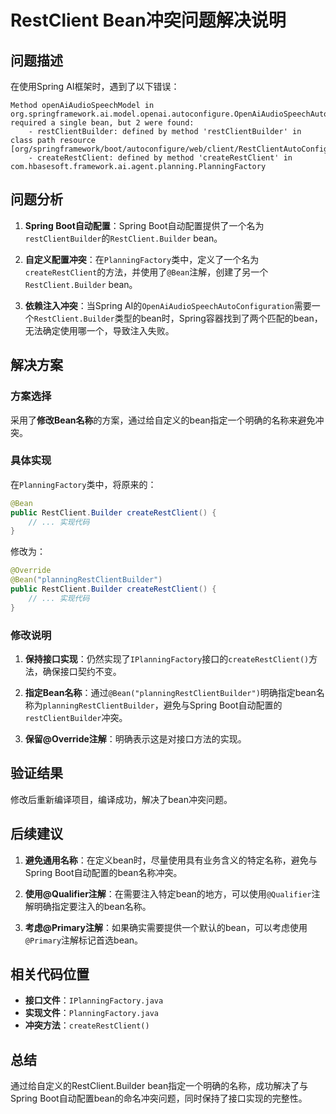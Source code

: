 # RestClient Bean冲突问题解决说明

## 问题描述

在使用Spring AI框架时，遇到了以下错误：

```
Method openAiAudioSpeechModel in org.springframework.ai.model.openai.autoconfigure.OpenAiAudioSpeechAutoConfiguration required a single bean, but 2 were found:
	- restClientBuilder: defined by method 'restClientBuilder' in class path resource [org/springframework/boot/autoconfigure/web/client/RestClientAutoConfiguration.class]
	- createRestClient: defined by method 'createRestClient' in com.hbasesoft.framework.ai.agent.planning.PlanningFactory
```

## 问题分析

1. **Spring Boot自动配置**：Spring Boot自动配置提供了一个名为`restClientBuilder`的`RestClient.Builder` bean。

2. **自定义配置冲突**：在`PlanningFactory`类中，定义了一个名为`createRestClient`的方法，并使用了`@Bean`注解，创建了另一个`RestClient.Builder` bean。

3. **依赖注入冲突**：当Spring AI的`OpenAiAudioSpeechAutoConfiguration`需要一个`RestClient.Builder`类型的bean时，Spring容器找到了两个匹配的bean，无法确定使用哪一个，导致注入失败。

## 解决方案

### 方案选择

采用了**修改Bean名称**的方案，通过给自定义的bean指定一个明确的名称来避免冲突。

### 具体实现

在`PlanningFactory`类中，将原来的：

```java
@Bean
public RestClient.Builder createRestClient() {
    // ... 实现代码
}
```

修改为：

```java
@Override
@Bean("planningRestClientBuilder")
public RestClient.Builder createRestClient() {
    // ... 实现代码
}
```

### 修改说明

1. **保持接口实现**：仍然实现了`IPlanningFactory`接口的`createRestClient()`方法，确保接口契约不变。

2. **指定Bean名称**：通过`@Bean("planningRestClientBuilder")`明确指定bean名称为`planningRestClientBuilder`，避免与Spring Boot自动配置的`restClientBuilder`冲突。

3. **保留@Override注解**：明确表示这是对接口方法的实现。

## 验证结果

修改后重新编译项目，编译成功，解决了bean冲突问题。

## 后续建议

1. **避免通用名称**：在定义bean时，尽量使用具有业务含义的特定名称，避免与Spring Boot自动配置的bean名称冲突。

2. **使用@Qualifier注解**：在需要注入特定bean的地方，可以使用`@Qualifier`注解明确指定要注入的bean名称。

3. **考虑@Primary注解**：如果确实需要提供一个默认的bean，可以考虑使用`@Primary`注解标记首选bean。

## 相关代码位置

- **接口文件**：`IPlanningFactory.java`
- **实现文件**：`PlanningFactory.java`
- **冲突方法**：`createRestClient()`

## 总结

通过给自定义的RestClient.Builder bean指定一个明确的名称，成功解决了与Spring Boot自动配置bean的命名冲突问题，同时保持了接口实现的完整性。

